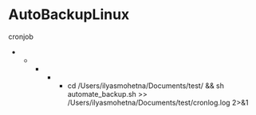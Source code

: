 # AutoBackupLinux

cronjob 

* * * * * cd /Users/ilyasmohetna/Documents/test/ && sh automate_backup.sh >> /Users/ilyasmohetna/Documents/test/cronlog.log 2>&1
